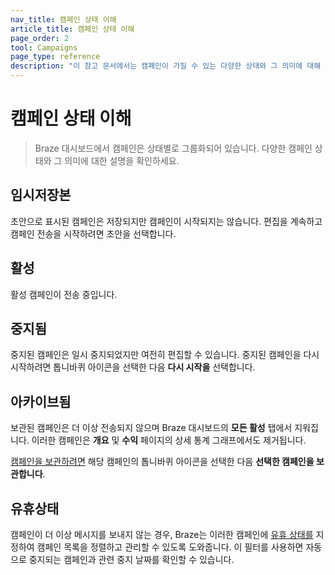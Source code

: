 ```yaml
---
nav_title: 캠페인 상태 이해
article_title: 캠페인 상태 이해
page_order: 2
tool: Campaigns
page_type: reference
description: "이 참고 문서에서는 캠페인이 가질 수 있는 다양한 상태와 그 의미에 대해 간략하게 설명합니다."
---
```


# 캠페인 상태 이해

> Braze 대시보드에서 캠페인은 상태별로 그룹화되어 있습니다. 다양한 캠페인 상태와 그 의미에 대한 설명을 확인하세요.

## 임시저장본

초안으로 표시된 캠페인은 저장되지만 캠페인이 시작되지는 않습니다. 편집을 계속하고 캠페인 전송을 시작하려면 초안을 선택합니다.

## 활성

활성 캠페인이 전송 중입니다.

## 중지됨

중지된 캠페인은 일시 중지되었지만 여전히 편집할 수 있습니다. 중지된 캠페인을 다시 시작하려면 <i class="fas fa-cog"></i> 톱니바퀴 아이콘을 선택한 다음 **다시 시작을** 선택합니다.

## 아카이브됨

보관된 캠페인은 더 이상 전송되지 않으며 Braze 대시보드의 **모든 활성** 탭에서 지워집니다. 이러한 캠페인은 **개요** 및 **수익** 페이지의 상세 통계 그래프에서도 제거됩니다.

[캠페인을 보관하려면]({{site.baseurl}}/user_guide/engagement_tools/campaigns/scheduling_and_organizing/archiving_campaigns/#archiving-campaigns) 해당 캠페인의 <i class="fas fa-cog"></i> 톱니바퀴 아이콘을 선택한 다음 **선택한 캠페인을 보관합니다**.

## 유휴상태

캠페인이 더 이상 메시지를 보내지 않는 경우, Braze는 이러한 캠페인에 [유휴 상태를]({{site.baseurl}}/idle_campaigns_canvases/) 지정하여 캠페인 목록을 정렬하고 관리할 수 있도록 도와줍니다. 이 필터를 사용하면 자동으로 중지되는 캠페인과 관련 중지 날짜를 확인할 수 있습니다.


